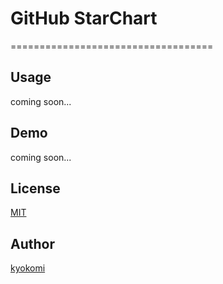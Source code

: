 # GitHub StarChart

===================================

## Usage

coming soon...

## Demo

coming soon...

## License

[MIT](https://github.com/kyokomi/github-star/blob/master/LICENSE)

## Author

[kyokomi](https://github.com/kyokomi)

